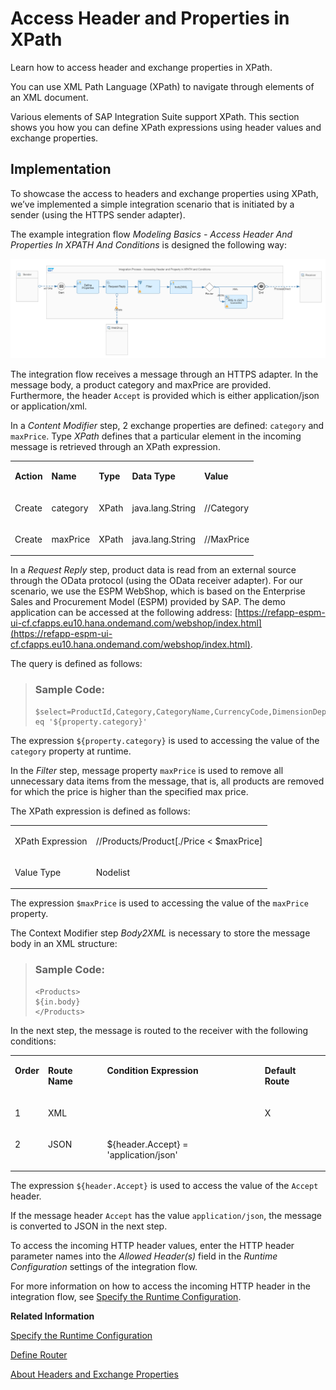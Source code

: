 <!-- loio996ce78e334648bd8a1ecf6e0d69ec6a -->

# Access Header and Properties in XPath

Learn how to access header and exchange properties in XPath.



You can use XML Path Language \(XPath\) to navigate through elements of an XML document.

Various elements of SAP Integration Suite support XPath. This section shows you how you can define XPath expressions using header values and exchange properties.



<a name="loio996ce78e334648bd8a1ecf6e0d69ec6a__section_b2f_dd4_smb"/>

## Implementation

To showcase the access to headers and exchange properties using XPath, we’ve implemented a simple integration scenario that is initiated by a sender \(using the HTTPS sender adapter\).

The example integration flow *Modeling Basics - Access Header And Properties In XPATH And Conditions* is designed the following way:

![](images/2008_Accessing-Headers_and_Properties_in_XPath_40e1a24.png)

The integration flow receives a message through an HTTPS adapter. In the message body, a product category and maxPrice are provided. Furthermore, the header `Accept` is provided which is either application/json or application/xml.

In a *Content Modifier* step, 2 exchange properties are defined: `category` and `maxPrice`. Type *XPath* defines that a particular element in the incoming message is retrieved through an XPath expression.  


<table>
<tr>
<td valign="top">

**Action**



</td>
<td valign="top">

**Name**



</td>
<td valign="top">

**Type**



</td>
<td valign="top">

**Data Type**



</td>
<td valign="top">

**Value**



</td>
</tr>
<tr>
<td valign="top">

Create



</td>
<td valign="top">

category



</td>
<td valign="top">

XPath



</td>
<td valign="top">

java.lang.String



</td>
<td valign="top">

//Category



</td>
</tr>
<tr>
<td valign="top">

Create



</td>
<td valign="top">

maxPrice



</td>
<td valign="top">

XPath



</td>
<td valign="top">

java.lang.String



</td>
<td valign="top">

//MaxPrice



</td>
</tr>
</table>

In a *Request Reply* step, product data is read from an external source through the OData protocol \(using the OData receiver adapter\). For our scenario, we use the ESPM WebShop, which is based on the Enterprise Sales and Procurement Model \(ESPM\) provided by SAP. The demo application can be accessed at the following address: [https://refapp-espm-ui-cf.cfapps.eu10.hana.ondemand.com/webshop/index.html](https://refapp-espm-ui-cf.cfapps.eu10.hana.ondemand.com/webshop/index.html).

The query is defined as follows:

> ### Sample Code:  
> ```
> $select=ProductId,Category,CategoryName,CurrencyCode,DimensionDepth,DimensionHeight,DimensionUnit,DimensionWidth,LongDescription,Name,PictureUrl,Price,QuantityUnit,ShortDescription,SupplierId,Weight,WeightUnit&$filter=Category eq '${property.category}' 
> ```

The expression `${property.category}` is used to accessing the value of the `category` property at runtime.

In the *Filter* step, message property `maxPrice` is used to remove all unnecessary data items from the message, that is, all products are removed for which the price is higher than the specified max price.

The XPath expression is defined as follows:


<table>
<tr>
<td valign="top">

XPath Expression



</td>
<td valign="top">

//Products/Product\[./Price < $maxPrice\]



</td>
</tr>
<tr>
<td valign="top">

Value Type



</td>
<td valign="top">

Nodelist



</td>
</tr>
</table>

The expression `$maxPrice` is used to accessing the value of the `maxPrice` property.

The Context Modifier step *Body2XML* is necessary to store the message body in an XML structure:

> ### Sample Code:  
> ```
> <Products> 
> ${in.body} 
> </Products> 
> ```

In the next step, the message is routed to the receiver with the following conditions:


<table>
<tr>
<td valign="top">

**Order**



</td>
<td valign="top">

**Route Name**



</td>
<td valign="top">

**Condition Expression**



</td>
<td valign="top">

**Default Route**



</td>
</tr>
<tr>
<td valign="top">

1



</td>
<td valign="top">

XML



</td>
<td valign="top">

 



</td>
<td valign="top">

X



</td>
</tr>
<tr>
<td valign="top">

2



</td>
<td valign="top">

JSON



</td>
<td valign="top">

$\{header.Accept\} = 'application/json'



</td>
<td valign="top">

 



</td>
</tr>
</table>

The expression `${header.Accept}` is used to access the value of the `Accept` header.

If the message header `Accept` has the value `application/json`, the message is converted to JSON in the next step.

To access the incoming HTTP header values, enter the HTTP header parameter names into the *Allowed Header\(s\)* field in the *Runtime Configuration* settings of the integration flow.

For more information on how to access the incoming HTTP header in the integration flow, see [Specify the Runtime Configuration](specify-the-runtime-configuration-0c1c96e.md).

**Related Information**  


[Specify the Runtime Configuration](specify-the-runtime-configuration-0c1c96e.md "Specify the runtime properties of the integration flow.")

[Define Router](define-router-d7fddbd.md "")

[About Headers and Exchange Properties](about-headers-and-exchange-properties-0974c4f.md "")

